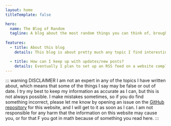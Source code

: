 ```yaml
---
layout: home
titleTemplate: false

hero:
  name: The Blog of Random
  tagline: A blog about the most random things you can think of, brought to you by the most interesting boring person you've ever met
  
features:
  - title: About this blog
    details: This blog is about pretty much any topic I find interesting at the moment. I've written about historical topics, math stuff, tech, and more. I'd love ideas for things to write about. You can recommend them at my GitHub by opening an issue, or contact me on Matrix at @whatanerd:envs.net. I don't have a strict upload schedule, but on average I post about once a month, though don't quote me on that (I've gone like 3 months without posting before.). I try to write as frequently as I can, but I get distracted easily and I procrastinate a lot, so you might go a few weeks or sometimes months without any new posts, so sorry about that.

  - title: How can I keep up with updates/new posts?
    details: Eventually I plan to set up an RSS feed on a website completely designed by me, but for now I'm using VitePress and it doesn't support RSS/Atom feeds. Another option would be to set up a newsletter type thing, but I don't want to give out my real email address to the newsletter provider, and I don't want you to either, so that's not an option that's too attractive for me at the moment. One option is to subscribe to the GitHub Releases Atom feed for this, since I'll create a new release when I make a new post or a big change / set of changes to the website.
---
```


<style>
  .VPHome>div:not(.VPHero, .VPFeatures)>div {
    margin: 1rem auto;
    max-width: 1152px;
  }

  .VPHome>div:not(.VPHero, .VPFeatures) {
    padding: 0 1.5rem;
  }

  @media (min-width: 640px) {
    .VPHome>div:not(.VPHero, .VPFeatures) {
      padding: 0 3rem;
    }
  }

  @media (min-width: 960px) {
    .VPHome>div:not(.VPHero, .VPFeatures) {
      padding: 0 4rem;
    }
  }
</style>

::: warning DISCLAIMER
I am not an expert in any of the topics I have written about, which means that some of the things I say may be false or out of date. I try my best to keep my information as accurate as I can, but this is not always possible. I make mistakes sometimes, so if you do find something incorrect, please let me know by opening an issue on the [GitHub repository](https://github.com/noClaps/blog) for this website, and I will get to it as soon as I can. I am not responsible for any harm that the information on this website may cause you, or for that F you got in math because of something you read here.
:::